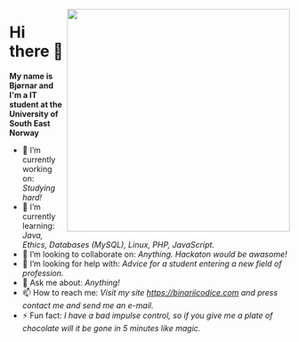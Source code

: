 <img src="https://github.com/binariicodice/binariicodice/blob/main/BB-logo-uten-bakgrunn.png" 
     width="400"
     height="400"
     align="right">

<h1>Hi there 👋</h1>
<b>My name is Bjørnar and I'm a IT student at the University of South East Norway</b>


- 🔭 I’m currently working on: *Studying hard!*
- 🌱 I’m currently learning: *Java, Ethics, Databases (MySQL), Linux, PHP, JavaScript.*
- 👯 I’m looking to collaborate on: *Anything. Hackaton would be awasome!*
- 🤔 I’m looking for help with: *Advice for a student entering a new field of profession.*
- 💬 Ask me about: *Anything!*
- 📫 How to reach me: *Visit my site https://binariicodice.com and press contact me and send me an e-mail.*
- ⚡ Fun fact: *I have a bad impulse control, so if you give me a plate of chocolate will it be gone in 5 minutes like magic.*
